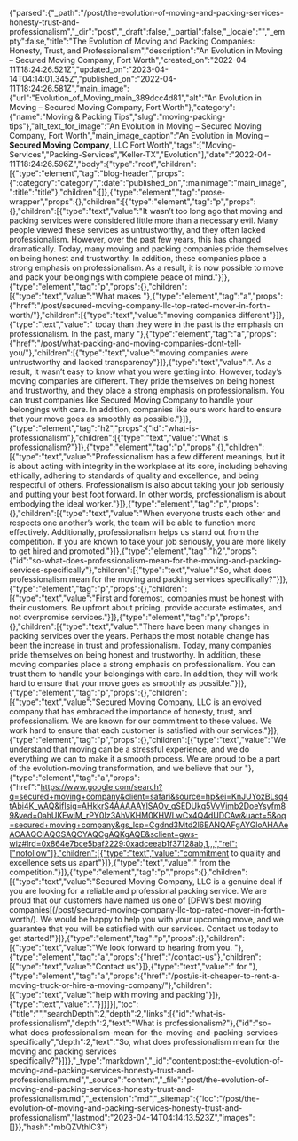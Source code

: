 {"parsed":{"_path":"/post/the-evolution-of-moving-and-packing-services-honesty-trust-and-professionalism","_dir":"post","_draft":false,"_partial":false,"_locale":"","_empty":false,"title":"The Evolution of Moving and Packing Companies: Honesty, Trust, and Professionalism","description":"An Evolution in Moving – Secured Moving Company, Fort Worth","created_on":"2022-04-11T18:24:26.521Z","updated_on":"2023-04-14T04:14:01.345Z","published_on":"2022-04-11T18:24:26.581Z","main_image":{"url":"Evolution_of_Moving_main_389dcc4d81","alt":"An Evolution in Moving – Secured Moving Company, Fort Worth"},"category":{"name":"Moving & Packing Tips","slug":"moving-packing-tips"},"alt_text_for_image":"An Evolution in Moving – Secured Moving Company, Fort Worth","main_image_caption":"An Evolution in Moving – **Secured Moving Company**, LLC Fort Worth","tags":["Moving-Services","Packing-Services","Keller-TX","Evolution"],"date":"2022-04-11T18:24:26.596Z","body":{"type":"root","children":[{"type":"element","tag":"blog-header","props":{":category":"category",":date":"published_on",":mainimage":"main_image",":title":"title"},"children":[]},{"type":"element","tag":"prose-wrapper","props":{},"children":[{"type":"element","tag":"p","props":{},"children":[{"type":"text","value":"It wasn’t too long ago that moving and packing services were considered little more than a necessary evil. Many people viewed these services as untrustworthy, and they often lacked professionalism. However, over the past few years, this has changed dramatically. Today, many moving and packing companies pride themselves on being honest and trustworthy. In addition, these companies place a strong emphasis on professionalism. As a result, it is now possible to move and pack your belongings with complete peace of mind."}]},{"type":"element","tag":"p","props":{},"children":[{"type":"text","value":"What makes "},{"type":"element","tag":"a","props":{"href":"/post/secured-moving-company-llc-top-rated-mover-in-forth-worth/"},"children":[{"type":"text","value":"moving companies different"}]},{"type":"text","value":" today than they were in the past is the emphasis on professionalism. In the past, many "},{"type":"element","tag":"a","props":{"href":"/post/what-packing-and-moving-companies-dont-tell-you/"},"children":[{"type":"text","value":"moving companies were untrustworthy and lacked transparency"}]},{"type":"text","value":". As a result, it wasn’t easy to know what you were getting into. However, today’s moving companies are different. They pride themselves on being honest and trustworthy, and they place a strong emphasis on professionalism. You can trust companies like Secured Moving Company to handle your belongings with care. In addition, companies like ours work hard to ensure that your move goes as smoothly as possible."}]},{"type":"element","tag":"h2","props":{"id":"what-is-professionalism"},"children":[{"type":"text","value":"What is professionalism?"}]},{"type":"element","tag":"p","props":{},"children":[{"type":"text","value":"Professionalism has a few different meanings, but it is about acting with integrity in the workplace at its core, including behaving ethically, adhering to standards of quality and excellence, and being respectful of others. Professionalism is also about taking your job seriously and putting your best foot forward. In other words, professionalism is about embodying the ideal worker."}]},{"type":"element","tag":"p","props":{},"children":[{"type":"text","value":"When everyone trusts each other and respects one another’s work, the team will be able to function more effectively. Additionally, professionalism helps us stand out from the competition. If you are known to take your job seriously, you are more likely to get hired and promoted."}]},{"type":"element","tag":"h2","props":{"id":"so-what-does-professionalism-mean-for-the-moving-and-packing-services-specifically"},"children":[{"type":"text","value":"So, what does professionalism mean for the moving and packing services specifically?"}]},{"type":"element","tag":"p","props":{},"children":[{"type":"text","value":"First and foremost, companies must be honest with their customers. Be upfront about pricing, provide accurate estimates, and not overpromise services."}]},{"type":"element","tag":"p","props":{},"children":[{"type":"text","value":"There have been many changes in packing services over the years. Perhaps the most notable change has been the increase in trust and professionalism. Today, many companies pride themselves on being honest and trustworthy. In addition, these moving companies place a strong emphasis on professionalism. You can trust them to handle your belongings with care. In addition, they will work hard to ensure that your move goes as smoothly as possible."}]},{"type":"element","tag":"p","props":{},"children":[{"type":"text","value":"Secured Moving Company, LLC is an evolved company that has embraced the importance of honesty, trust, and professionalism. We are known for our commitment to these values. We work hard to ensure that each customer is satisfied with our services."}]},{"type":"element","tag":"p","props":{},"children":[{"type":"text","value":"We understand that moving can be a stressful experience, and we do everything we can to make it a smooth process. We are proud to be a part of the evolution-moving transformation, and we believe that our "},{"type":"element","tag":"a","props":{"href":"https://www.google.com/search?q=secured+moving+company&client=safari&source=hp&ei=KnJUYozBLsq4tAbi4K_wAQ&iflsig=AHkkrS4AAAAAYlSAOv_qSEDUkq5VvVimb2DoeYsyfm89&ved=0ahUKEwiM_rPY0Iz3AhVKHM0KHWLwCx4Q4dUDCAw&uact=5&oq=secured+moving+company&gs_lcp=Cgdnd3Mtd2l6EANQAFgAYGloAHAAeACAAQCIAQCSAQCYAQCgAQKgAQE&sclient=gws-wiz#lrd=0x864e7bce5baf2229:0xadceeab1f37128ab,1,,,","rel":["nofollow"]},"children":[{"type":"text","value":"commitment to quality and excellence sets us apart"}]},{"type":"text","value":" from the competition."}]},{"type":"element","tag":"p","props":{},"children":[{"type":"text","value":"Secured Moving Company, LLC is a genuine deal if you are looking for a reliable and professional packing service. We are proud that our customers have named us one of [DFW’s best moving companies[(/post/secured-moving-company-llc-top-rated-mover-in-forth-worth/). We would be happy to help you with your upcoming move, and we guarantee that you will be satisfied with our services. Contact us today to get started!"}]},{"type":"element","tag":"p","props":{},"children":[{"type":"text","value":"We look forward to hearing from you. "},{"type":"element","tag":"a","props":{"href":"/contact-us"},"children":[{"type":"text","value":"Contact us"}]},{"type":"text","value":" for "},{"type":"element","tag":"a","props":{"href":"/post/is-it-cheaper-to-rent-a-moving-truck-or-hire-a-moving-company/"},"children":[{"type":"text","value":"help with moving and packing"}]},{"type":"text","value":"."}]}]}],"toc":{"title":"","searchDepth":2,"depth":2,"links":[{"id":"what-is-professionalism","depth":2,"text":"What is professionalism?"},{"id":"so-what-does-professionalism-mean-for-the-moving-and-packing-services-specifically","depth":2,"text":"So, what does professionalism mean for the moving and packing services specifically?"}]}},"_type":"markdown","_id":"content:post:the-evolution-of-moving-and-packing-services-honesty-trust-and-professionalism.md","_source":"content","_file":"post/the-evolution-of-moving-and-packing-services-honesty-trust-and-professionalism.md","_extension":"md","_sitemap":{"loc":"/post/the-evolution-of-moving-and-packing-services-honesty-trust-and-professionalism","lastmod":"2023-04-14T04:14:13.523Z","images":[]}},"hash":"mbQZVthlC3"}